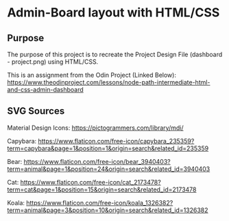 # Admin-Board layout with HTML/CSS

## Purpose 

The purpose of this project is to recreate the Project Design File (dashboard - project.png) using HTML/CSS. 

This is an assignment from the Odin Project (Linked Below): 
https://www.theodinproject.com/lessons/node-path-intermediate-html-and-css-admin-dashboard

## SVG Sources 

Material Design Icons: https://pictogrammers.com/library/mdi/

Capybara: https://www.flaticon.com/free-icon/capybara_235359?term=capybara&page=1&position=1&origin=search&related_id=235359

Bear: https://www.flaticon.com/free-icon/bear_3940403?term=animal&page=1&position=24&origin=search&related_id=3940403

Cat: https://www.flaticon.com/free-icon/cat_2173478?term=cat&page=1&position=15&origin=search&related_id=2173478

Koala: https://www.flaticon.com/free-icon/koala_1326382?term=animal&page=3&position=10&origin=search&related_id=1326382
